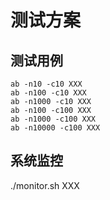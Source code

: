 # 测试方案

## 测试用例

```
ab -n10 -c10 XXX
ab -n100 -c10 XXX
ab -n1000 -c10 XXX
ab -n100 -c100 XXX
ab -n1000 -c100 XXX
ab -n10000 -c100 XXX
```

## 系统监控

./monitor.sh XXX
